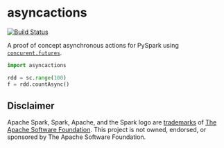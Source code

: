 # asyncactions

[![Build Status](https://travis-ci.org/zero323/pyspark-asyncactions.svg?branch=master)](https://travis-ci.org/zero323/pyspark-asyncactions)

A proof of concept asynchronous actions for PySpark using [`concurent.futures`](https://docs.python.org/3/library/concurrent.futures.html#module-concurrent.futures).


```python
import asyncactions

rdd = sc.range(100)
f = rdd.countAsync()
```

## Disclaimer

Apache Spark, Spark, Apache, and the Spark logo are <a href="https://www.apache.org/foundation/marks/">trademarks</a> of
  <a href="http://www.apache.org">The Apache Software Foundation</a>. This project is not owned, endorsed, or sponsored by The Apache Software Foundation.
